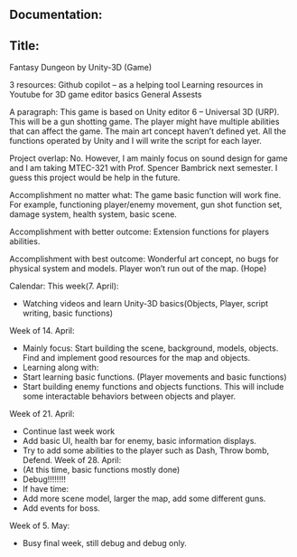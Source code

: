 ## Documentation:
## Title: 
Fantasy Dungeon by Unity-3D (Game)

3 resources:
Github copilot – as a helping tool
Learning resources in Youtube for 3D game editor basics
General Assests

A paragraph:
This game is based on Unity editor 6 – Universal 3D (URP). This will be a gun shotting game. The player might have multiple abilities that can affect the game. The main art concept haven’t defined yet. All the functions operated by Unity and I will write the script for each layer.

Project overlap:
No. However, I am mainly focus on sound design for game and I am taking MTEC-321 with Prof. Spencer Bambrick next semester. I guess this project would be help in the future.

Accomplishment no matter what:
The game basic function will work fine. For example, functioning player/enemy movement, gun shot function set, damage system, health system, basic scene. 

Accomplishment with better outcome:
Extension functions for players abilities.

Accomplishment with best outcome:
Wonderful art concept, no bugs for physical system and models. Player won’t run out of the map. (Hope)

Calendar:
This week(7. April): 
-	Watching videos and learn Unity-3D basics(Objects, Player, script writing, basic functions)

Week of 14. April: 
-	Mainly focus: Start building the scene, background, models, objects. Find and implement good resources for the map and objects.
-	Learning along with:
-	Start learning basic functions. (Player movements and basic functions)
-	Start building enemy functions and objects functions. This will include some interactable behaviors between objects and player. 




Week of 21. April: 
-	Continue last week work
-	Add basic UI, health bar for enemy, basic information displays.
-	Try to add some abilities to the player such as Dash, Throw bomb, Defend. 
Week of 28. April:
-	(At this time, basic functions mostly done)
-	Debug!!!!!!!!
-	If have time:
-	Add more scene model, larger the map, add some different guns.
-	Add events for boss.

Week of 5. May:
-	Busy final week, still debug and debug only. 





